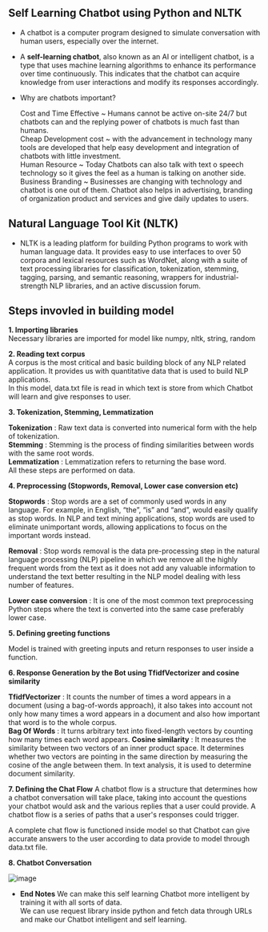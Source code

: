 ## Self Learning Chatbot using Python and NLTK
- A chatbot is a computer program designed to simulate conversation with human users, especially over the internet.
- A **self-learning chatbot**, also known as an AI or intelligent chatbot, is a type that uses machine learning algorithms to enhance its performance over time continuously. This indicates that the chatbot can acquire knowledge from user interactions and modify its responses accordingly.
- Why are chatbots important? <br>
  
  Cost and Time Effective ~ Humans cannot be active on-site 24/7 but chatbots can and the replying power of chatbots is much fast than humans. <br>
  Cheap Development cost ~ with the advancement in technology many tools are developed that help easy development and integration of chatbots with little investment. <br>
  Human Resource ~ Today Chatbots can also talk with text o speech technology so it gives the feel as a human is talking on another side. <br>
  Business Branding ~ Businesses are changing with technology and chatbot is one out of them. Chatbot also helps in advertising, branding of organization product and services      and give daily updates to users.

## Natural Language Tool Kit (NLTK) 
- NLTK is a leading platform for building Python programs to work with human language data. It provides easy to use interfaces to over 50 corpora and lexical resources such as WordNet, along with a suite of text processing libraries for classification, tokenization, stemming, tagging, parsing, and semantic reasoning, wrappers for industrial-strength NLP libraries, and an active discussion forum.
## Steps invovled in building model
 **1. Importing libraries** <br>
 Necessary libraries are imported for model like numpy, nltk, string, random
 
**2. Reading text corpus** <br>
  A corpus is the most critical and basic building block of any NLP related application. It provides us with quantitative data that is used to build NLP applications.<br>
  In this model, data.txt file is read in which text is store from which Chatbot will learn and give responses to user.
  
 **3. Tokenization, Stemming, Lemmatization** <br>

  **Tokenization** : Raw text data is converted into numerical form with the help of tokenization. <br>
  **Stemming** : Stemming is the process of finding similarities between words with the same root words. <br>
  **Lemmatization** : Lemmatization refers to returning the base word. <br>
  All these steps are performed on data.
  
**4. Preprocessing (Stopwords, Removal, Lower case conversion etc)** <br>

  **Stopwords** : Stop words are a set of commonly used words in any language. For example, in English, “the”, “is” and “and”, would easily qualify as stop words. In NLP and       text mining applications, stop words are used to eliminate unimportant words, allowing applications to focus on the important words instead. <br>

  **Removal** : Stop words removal is the data pre-processing step in the natural language processing (NLP) pipeline in which we remove all the highly frequent words from the      text as it does not add any valuable information to understand the text better resulting in the NLP model dealing with less number of features. <br>

  **Lower case conversion** : It is one of the most common text preprocessing Python steps where the text is converted into the same case preferably lower case. 

  
**5. Defining greeting functions** <br>

  Model is trained with greeting inputs and return responses to user inside a function.
  
  
**6. Response Generation by the Bot using TfidfVectorizer and cosine similarity** <br>

  **TfidfVectorizer** : It counts the number of times a word appears in a document (using a bag-of-words approach), it also takes into account not only how many times a word        appears in a document and also how important that word is to the whole corpus. <br>
  **Bag Of Words** : It turns arbitrary text into fixed-length vectors by counting how many times each word appears.
  **Cosine similarity** : It measures the similarity between two vectors of an inner product space. It determines whether two vectors are pointing in the same direction by         measuring the cosine of the angle between them. In text analysis, it is used to determine document similarity.
  
 **7. Defining the Chat Flow**
  A chatbot flow is a structure that determines how a chatbot conversation will take place, taking into account the questions your chatbot would ask and the various replies        that a user could provide. A chatbot flow is a series of paths that a user's responses could trigger. <br>
  
  A complete chat flow is functioned inside model so that Chatbot can give accurate answers to the user according to data provide to model through data.txt file. 
  
**8. Chatbot Conversation**

  ![image](https://github.com/2000-Rahul/SelfLearn-Chatbot-using-NLTK-Python/assets/136818857/2caf8cd9-4a02-4623-8d10-1c83e0835167)


- **End Notes**
  We can make this self learning Chatbot more intelligent by training it with all sorts of data.<br>
  We can use request library inside python and fetch  data through URLs and make our Chatbot intelligent and self learning.

